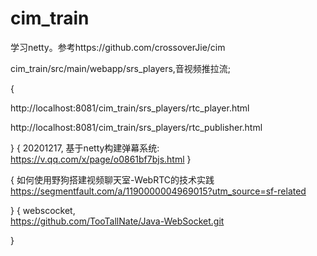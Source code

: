 # cim_train
学习netty。参考https://github.com/crossoverJie/cim


cim_train/src/main/webapp/srs_players,音视频推拉流;


{

http://localhost:8081/cim_train/srs_players/rtc_player.html

http://localhost:8081/cim_train/srs_players/rtc_publisher.html

}
{
20201217,
基于netty构建弹幕系统:
https://v.qq.com/x/page/o0861bf7bjs.html
}

{
如何使用野狗搭建视频聊天室-WebRTC的技术实践
https://segmentfault.com/a/1190000004969015?utm_source=sf-related

}
{
webscocket,   
https://github.com/TooTallNate/Java-WebSocket.git

}







